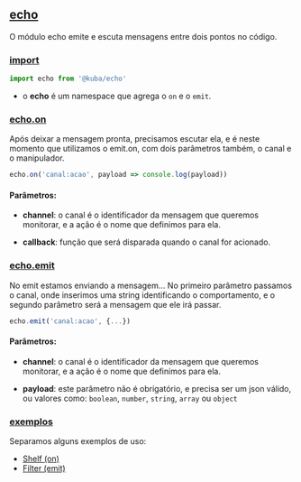 ## [echo](#)

O módulo echo emite e escuta mensagens entre dois pontos no código.

### [import](#)

```javascript
import echo from '@kuba/echo'
```
- o **echo** é um namespace que agrega o `on` e o `emit`.

### [echo.on](#)

Após deixar a mensagem pronta, precisamos escutar ela, e é neste momento que utilizamos o emit.on, com dois parâmetros também, o canal e o manipulador.

```javascript
echo.on('canal:acao', payload => console.log(payload))
```

#### Parâmetros:

- **channel**: o canal é o identificador da mensagem que queremos monitorar, e a ação é o nome que definimos para ela.

- **callback**: função que será disparada quando o canal for acionado.


### [echo.emit](#)

No emit estamos enviando a mensagem...
No primeiro parâmetro passamos o canal, onde inserimos uma string identificando o comportamento,
e o segundo parâmetro será a mensagem que ele irá passar.

```javascript
echo.emit('canal:acao', {...})
```

#### Parâmetros:

- **channel**: o canal é o identificador da mensagem que queremos monitorar, e a ação é o nome que definimos para ela.

- **payload**: este parâmetro não é obrigatório, e precisa ser um json válido, ou valores como: `boolean`, `number`, `string`, `array` ou `object`


### [exemplos](#)

Separamos alguns exemplos de uso: 

- [Shelf  (on)](https://github.com/deMGoncalves/kuba/blob/743df830c22568fac46abce28ce531a0bec28fe3/actions/scrolllock/src/index.js#L4)
- [Filter (emit)](https://github.com/deMGoncalves/kuba/blob/743df830c22568fac46abce28ce531a0bec28fe3/blocks/filter/src/region/region.js#L50)
